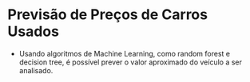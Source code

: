 # Previsão de Preços de Carros Usados
- Usando algoritmos de Machine Learning, como random forest e decision tree, é possível prever o valor aproximado do veículo a ser analisado.
